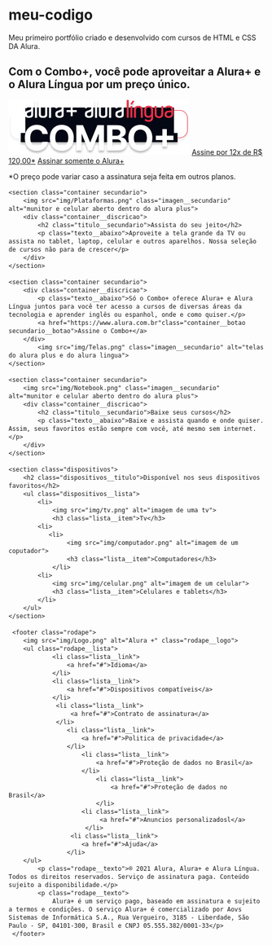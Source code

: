 # meu-codigo
Meu primeiro portfólio criado e desenvolvido com cursos de HTML e CSS DA Alura.
<!DOCTYPE html>
<html lang="pt-br">
<head>
    <meta charset="UTF-8">
    <meta http-equiv="X-UA-Compatible" content="IE=edge">
    <meta name="viewport" content="width=device-width, initial-scale=1.0">
    <link rel="stylesheet" href="style.css" >
    <link rel="preconnect" href="https://fonts.googleapis.com">
<link rel="preconnect" href="https://fonts.gstatic.com" crossorigin>
<link href="https: //fonts.googleapis.com/css2?family= Inter:wght@400;700 & display=swap" rel= "folha de estilo">
    <title>Alura Plus</title>
</head>
<body>
<section class="container principal">
    <div class="container__caixa">
        <h1 class="container__titulo">Com o Combo+, você pode aproveitar a Alura+ e o Alura Língua por um preço único.</h1>
        <img src="img/Combo.png" alt="o combo+ e a junção do alura+ e o alura lingua" class="container__imagen">
        <a href="https://www.alura.com.br "class="container__botao">Assine por 12x de R$ 120,00*</a>
        <a href="https://www.alura.com.br"class="container__botao botao_secundario">Assinar somente o Alura+</a>
        <p class="container__aviso">*O preço pode variar caso a assinatura seja feita em outros planos.</p>
    </div>
</section>

    <section class="container secundario">
        <img src="img/Plataformas.png" class="imagen__secundario" alt="munitor e celular aberto dentro do alura plus">
        <div class="container__discricao">
            <h2 class="titulo__secundario">Assista do seu jeito</h2>
            <p class="texto__abaixo">Aproveite a tela grande da TV ou assista no tablet, laptop, celular e outros aparelhos. Nossa seleção de cursos não para de crescer</p>
        </div>
    </section>

    <section class="container secundario">
        <div class="container__discricao">
            <p class="texto__abaixo">Só o Combo+ oferece Alura+ e Alura Língua juntos para você ter acesso a cursos de diversas áreas da tecnologia e aprender inglês ou espanhol, onde e como quiser.</p>
            <a href="https://www.alura.com.br"class="container__botao secundario__botao">Assine o Combo+</a>
        </div>
            <img src="img/Telas.png" class="imagen__secundario" alt="telas do alura plus e do alura lingua">
    </section>

    <section class="container secundario">
        <img src="img/Notebook.png" class="imagen__secundario" alt="munitor e celular aberto dentro do alura plus">
        <div class="container__discricao">
            <h2 class="titulo__secundario">Baixe seus cursos</h2>
            <p class="texto__abaixo">Baixe e assista quando e onde quiser. Assim, seus favoritos estão sempre com você, até mesmo sem internet.</p>
        </div>
    </section>

    <section class="dispositivos">
        <h2 class="dispositivos__titulo">Disponível nos seus dispositivos favoritos</h2>
        <ul class="dispositivos__lista">
            <li>
                <img src="img/tv.png" alt="imagem de uma tv">
                <h3 class="lista__item">Tv</h3>
            <li>
               <li>
                    <img src="img/computador.png" alt="imagem de um coputador">
                    <h3 class="lista__item">Computadores</h3>
                </li>
            <li>
                <img src="img/celular.png" alt="imagem de um celular">
                <h3 class="lista__item">Celulares e tablets</h3>
            </li>
        </ul>
    </section>

     <footer class="rodape">
        <img src="img/Logo.png" alt="Alura +" class="rodape__logo">
        <ul class="rodape__lista">
                <li class="lista__link">
                    <a href="#">Idioma</a>
                </li>
                <li class="lista__link">
                    <a href="#">Dispositivos compatíveis</a>
                </li>
                 <li class="lista__link">
                     <a href="#">Contrato de assinatura</a>
                 </li>
                    <li class="lista__link">
                        <a href="#">Politica de privacidade</a>
                    </li>
                        <li class="lista__link">
                            <a href="#">Proteção de dados no Brasil</a>
                        </li>
                            <li class="lista__link">
                                <a href="#">Proteção de dados no Brasil</a>
                            </li>
                        <li class="lista__link">
                             <a href="#">Anuncios personalizadosl</a>
                         </li>
                     <li class="lista__link">
                        <a href="#">Ajuda</a>
                    </li>
        </ul>
            <p class="rodape__texto">® 2021 Alura, Alura+ e Alura Língua. Todos os direitos reservados. Serviço de assinatura paga. Conteúdo sujeito a disponibilidade.</p>
            <p class="rodape__texto">
                Alura+ é um serviço pago, baseado em assinatura e sujeito a termos e condições. O serviço Alura+ é comercializado por Aovs Sistemas de Informática S.A., Rua Vergueiro, 3185 - Liberdade, São Paulo - SP, 04101-300, Brasil e CNPJ 05.555.382/0001-33</p>
     </footer>
</body>
</html>
